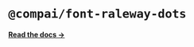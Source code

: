 # `@compai/font-raleway-dots`

[**Read the docs &rarr;**](https://components.ai/docs/typefaces/raleway-dots)
